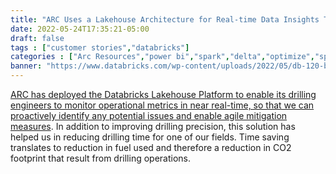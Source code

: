 ```yaml
---
title: "ARC Uses a Lakehouse Architecture for Real-time Data Insights That Optimize Drilling Performance and Lower Carbon Emissions"
date: 2022-05-24T17:35:21-05:00
draft: false
tags : ["customer stories","databricks"]
categories : ["Arc Resources","power bi","spark","delta","optimize","spark streaming"]
banner: "https://www.databricks.com/wp-content/uploads/2022/05/db-120-blog-img-1.png"
---
```


[ARC has deployed the Databricks Lakehouse Platform to enable its drilling engineers to monitor operational metrics in near real-time, so that we can proactively identify any potential issues and enable agile mitigation measures](https://www.databricks.com/blog/2022/05/24/arc-uses-a-lakehouse-architecture-for-real-time-data-insights-that-optimize-drilling-performance-and-lower-carbon-emissions.html). 
  In addition to improving drilling precision, this solution has helped us in reducing drilling time for one of our fields. Time saving translates to reduction in fuel used and therefore a reduction in CO2 footprint that result from drilling operations. 